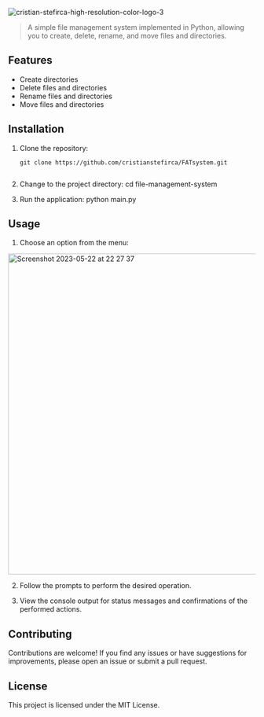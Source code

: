 ![cristian-stefirca-high-resolution-color-logo-3](https://github.com/CristianStefirca/FATsystem/assets/110734859/391e1847-b1f9-4a80-ae61-4d284494d0f1)


> A simple file management system implemented in Python, allowing you to create, delete, rename, and move files and directories.

## Features

- Create directories
- Delete files and directories
- Rename files and directories
- Move files and directories

## Installation

1. Clone the repository:

   ```shell
   git clone https://github.com/cristianstefirca/FATsystem.git


2. Change to the project directory:
cd file-management-system

3. Run the application:
python main.py


## Usage

1. Choose an option from the menu:

<img width="653" alt="Screenshot 2023-05-22 at 22 27 37" src="https://github.com/CristianStefirca/FATsystem/assets/110734859/d2e71401-84a5-49df-80cb-a242bd539574">


2. Follow the prompts to perform the desired operation.


3. View the console output for status messages and confirmations of the performed actions.

## Contributing

Contributions are welcome! If you find any issues or have suggestions for improvements, please open an issue or submit a pull request.

## License

This project is licensed under the MIT License.
